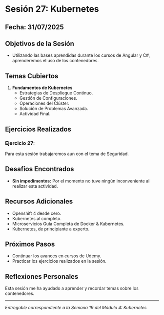 # Sesión 27: Kubernetes

## Fecha: 31/07/2025

## Objetivos de la Sesión

- Utilizando las bases aprendidas durante los cursos de Angular y C#, aprenderemos el uso de los contenedores.

## Temas Cubiertos

1. **Fundamentos de Kubernetes**
   - Estrategias de Despliegue Continuo.
   - Gestión de Configuraciones.
   - Operaciones del Clúster.
   - Solución de Problemas Avanzada.
   - Actividad Final.

## Ejercicios Realizados

### Ejercicio 27: 

Para esta sesión trabajaremos aun con el tema de Seguridad.

## Desafíos Encontrados

- **Sin impedimentos:** Por el momento no tuve ningún inconveniente al realizar esta actividad.  

## Recursos Adicionales

- Openshift 4 desde cero.
- Kubernetes al completo.
- Microservicios Guía Completa de Docker & Kubernetes.
- Kubernetes, de principiante a experto.

## Próximos Pasos

- Continuar los avances en cursos de Udemy. 
- Practicar los ejercicios realizados en la sesión.

## Reflexiones Personales

Esta sesión me ha ayudado a aprender y recordar temas sobre los contenedores. 

---

*Entregable correspondiente a la Semana 19 del Módulo 4: Kubernetes*